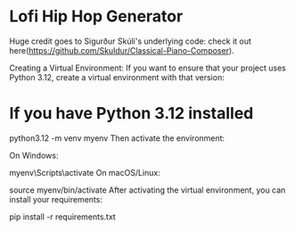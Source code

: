 # Lofi Hip Hop Generator
 
Huge credit goes to Sigurður Skúli's underlying code: check it out here(https://github.com/Skuldur/Classical-Piano-Composer).

Creating a Virtual Environment: If you want to ensure that your project uses Python 3.12, create a virtual environment with that version:

# If you have Python 3.12 installed
python3.12 -m venv myenv
Then activate the environment:

On Windows:

myenv\Scripts\activate
On macOS/Linux:

source myenv/bin/activate
After activating the virtual environment, you can install your requirements:

pip install -r requirements.txt